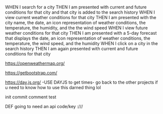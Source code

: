WHEN I search for a city
THEN I am presented with current and future conditions for that city and that city is added to the search history
WHEN I view current weather conditions for that city
THEN I am presented with the city name, the date, an icon representation of weather conditions, the temperature, the humidity, and the the wind speed
WHEN I view future weather conditions for that city
THEN I am presented with a 5-day forecast that displays the date, an icon representation of weather conditions, the temperature, the wind speed, and the humidity
WHEN I click on a city in the search history
THEN I am again presented with current and future conditions for that city

https://openweathermap.org/

https://getbootstrap.com/

https://day.js.org/ -USE DAYJS to get times- go back to the other projects if u need to know how to use this darned thing lol

init commit comment test

DEF going to need an api code/key :///

